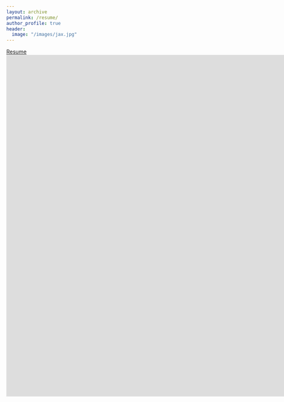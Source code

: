 ```yaml
---
layout: archive
permalink: /resume/
author_profile: true
header:
  image: "/images/jax.jpg"
---
```


<a href="/pdf/resume.pdf" target="_blank">Resume</a>
<embed src="https://yannickn262.github.io/pdf/resume.pdf" type="application/pdf" width = "1600%" height = "900"/>

